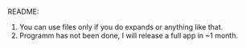 README:
1. You can use files only if you do expands or anything like that.
2. Programm has not been done, I will release a full app in ~1 month.
